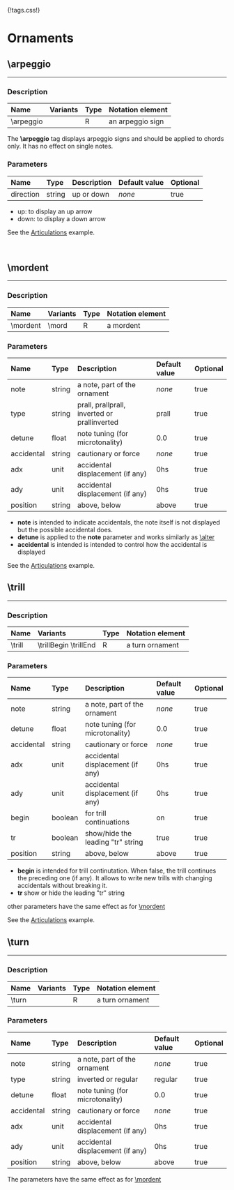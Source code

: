{!tags.css!}

# Ornaments


## \arpeggio

-------

### Description

| Name | Variants | Type | Notation element |
| :----| :--------| :----| :----------------|
| \arpeggio |  | R | an arpeggio sign |

The **\arpeggio** tag displays arpeggio signs and should be applied to chords only.
It has no effect on single notes.



### Parameters

| Name        	| Type   | Description    | Default value  | Optional |
| :------------ |:-------| :--------------| :------------- | :--------| 
| direction | string | up or down | *none* | true |

- up: to display an up arrow
- down: to display a down arrow

See the [Articulations](/examples/articulations/) example.





<br />


## \mordent

-------

### Description

| Name | Variants | Type | Notation element |
| :----| :--------| :----| :----------------|
| \mordent | \mord | R | a mordent |




### Parameters

| Name        	| Type   | Description    | Default value  | Optional |
| :------------ |:-------| :--------------| :------------- | :--------| 
| note | string | a note, part of the ornament | *none* | true |
| type | string | prall, prallprall, inverted or prallinverted | prall | true |
| detune | float | note tuning (for microtonality) | 0.0 | true |
| accidental | string | cautionary or force | *none* | true |
| adx | unit | accidental displacement (if any) | 0hs | true |
| ady | unit | accidental displacement (if any) | 0hs | true |
| position | string | above, below | above | true |

- **note** is intended to indicate accidentals, the note itself is not displayed but the possible accidental does.
- **detune** is applied to the **note** parameter and works similarly as [\alter](/refs/tags/Accidentals#alter)
- **accidental** is intended is intended to control how the accidental is displayed

See the [Articulations](/examples/articulations/) example.



## \trill

-------

### Description

| Name | Variants | Type | Notation element |
| :----| :--------| :----| :----------------|
| \trill | \trillBegin \trillEnd | R | a turn ornament |




### Parameters

| Name        	| Type   | Description    | Default value  | Optional |
| :------------ |:-------| :--------------| :------------- | :--------| 
| note | string | a note, part of the ornament | *none* | true |
| detune | float | note tuning (for microtonality) | 0.0 | true |
| accidental | string | cautionary or force | *none* | true |
| adx | unit | accidental displacement (if any) | 0hs | true |
| ady | unit | accidental displacement (if any) | 0hs | true |
| begin | boolean | for trill continuations | on | true |
| tr | boolean | show/hide the leading "tr" string | true | true |
| position | string | above, below | above | true |

- **begin** is intended for trill continutation. When false, the trill continues the preceding one (if any). It allows to write new trills with changing accidentals without breaking it.
- **tr** show or hide the leading "tr" string

other parameters have the same effect as for [\mordent](#mordent)

See the [Articulations](/examples/articulations/) example.



## \turn

-------

### Description

| Name | Variants | Type | Notation element |
| :----| :--------| :----| :----------------|
| \turn |  | R | a turn ornament |




### Parameters

| Name        	| Type   | Description    | Default value  | Optional |
| :------------ |:-------| :--------------| :------------- | :--------| 
| note | string | a note, part of the ornament | *none* | true |
| type | string | inverted or regular | regular | true |
| detune | float | note tuning (for microtonality) | 0.0 | true |
| accidental | string | cautionary or force | *none* | true |
| adx | unit | accidental displacement (if any) | 0hs | true |
| ady | unit | accidental displacement (if any) | 0hs | true |
| position | string | above, below | above | true |

The parameters have the same effect as for [\mordent](#mordent)



